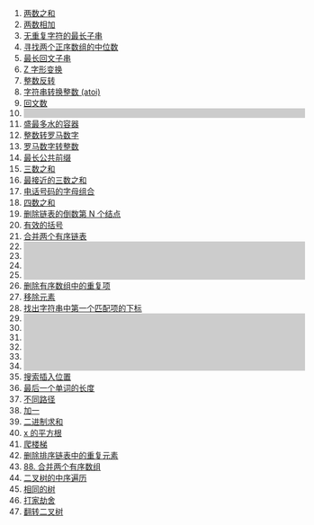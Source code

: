 1. <a href='1. 两数之和'>两数之和</a>
2. <a href='2. 两数相加'>两数相加</a>
3. <a href='3. 无重复字符的最长子串'>无重复字符的最长子串</a>
4. <a href='4. 寻找两个正序数组的中位数'>寻找两个正序数组的中位数</a>
5. <a href='5. 最长回文子串'>最长回文子串</a>
6. <a href='6. Z 字形变换'>Z 字形变换</a>
7. <a href='7. 整数反转'>整数反转</a>
8. <a href='8. 字符串转换整数 (atoi)'>字符串转换整数 (atoi)</a>
9. <a href='9. 回文数'>回文数</a>
10. <a href='' style="display:inline-block;width:500px;background:#ccc;text-decoration:none">&nbsp;</a>
11. <a href='11. 盛最多水的容器'>盛最多水的容器</a>
12. <a href='12. 整数转罗马数字'>整数转罗马数字</a>
13. <a href='13. 罗马数字转整数'>罗马数字转整数</a>
14. <a href='14. 最长公共前缀'>最长公共前缀</a>
15. <a href='15. 三数之和'>三数之和</a>
16. <a href='16. 最接近的三数之和'>最接近的三数之和</a>
17. <a href='17. 电话号码的字母组合'>电话号码的字母组合</a>
18. <a href='18. 四数之和'>四数之和</a>
19. <a href='19. 删除链表的倒数第 N 个结点'>删除链表的倒数第 N 个结点</a>
20. <a href='20. 有效的括号'>有效的括号</a>
21. <a href='21. 合并两个有序链表'>合并两个有序链表</a>
22. <a href='' style="display:inline-block;width:500px;background:#ccc;text-decoration:none">&nbsp;</a>
23. <a href='' style="display:inline-block;width:500px;background:#ccc;text-decoration:none">&nbsp;</a>
24. <a href='' style="display:inline-block;width:500px;background:#ccc;text-decoration:none">&nbsp;</a>
25. <a href='' style="display:inline-block;width:500px;background:#ccc;text-decoration:none">&nbsp;</a>
26. <a href='26. 删除有序数组中的重复项'>删除有序数组中的重复项</a>
27. <a href='27. 移除元素'>移除元素</a>
28. <a href='28. 找出字符串中第一个匹配项的下标'>找出字符串中第一个匹配项的下标</a>
29. <a href='' style="display:inline-block;width:500px;background:#ccc;text-decoration:none">&nbsp;</a>
30. <a href='' style="display:inline-block;width:500px;background:#ccc;text-decoration:none">&nbsp;</a>
31. <a href='' style="display:inline-block;width:500px;background:#ccc;text-decoration:none">&nbsp;</a>
32. <a href='' style="display:inline-block;width:500px;background:#ccc;text-decoration:none">&nbsp;</a>
33. <a href='' style="display:inline-block;width:500px;background:#ccc;text-decoration:none">&nbsp;</a>
34. <a href='' style="display:inline-block;width:500px;background:#ccc;text-decoration:none">&nbsp;</a>
35. <a href='35. 搜索插入位置'>搜索插入位置</a>
36. <a href='58. 最后一个单词的长度'>最后一个单词的长度</a>
37. <a href='62. 不同路径'>不同路径</a>
38. <a href='66. 加一'>加一</a>
39. <a href='67. 二进制求和'>二进制求和</a>
40. <a href='69. x 的平方根'>x 的平方根</a>
41. <a href='70. 爬楼梯'>爬楼梯</a>
42. <a href='83. 删除排序链表中的重复元素'>删除排序链表中的重复元素</a>
43. <a href='88. 合并两个有序数组'>88. 合并两个有序数组</a>
44. <a href='94. 二叉树的中序遍历'>二叉树的中序遍历</a>
45. <a href='100. 相同的树'>相同的树</a>
46. <a href='198. 打家劫舍'>打家劫舍</a>
47. <a href='226. 翻转二叉树'>翻转二叉树</a>

